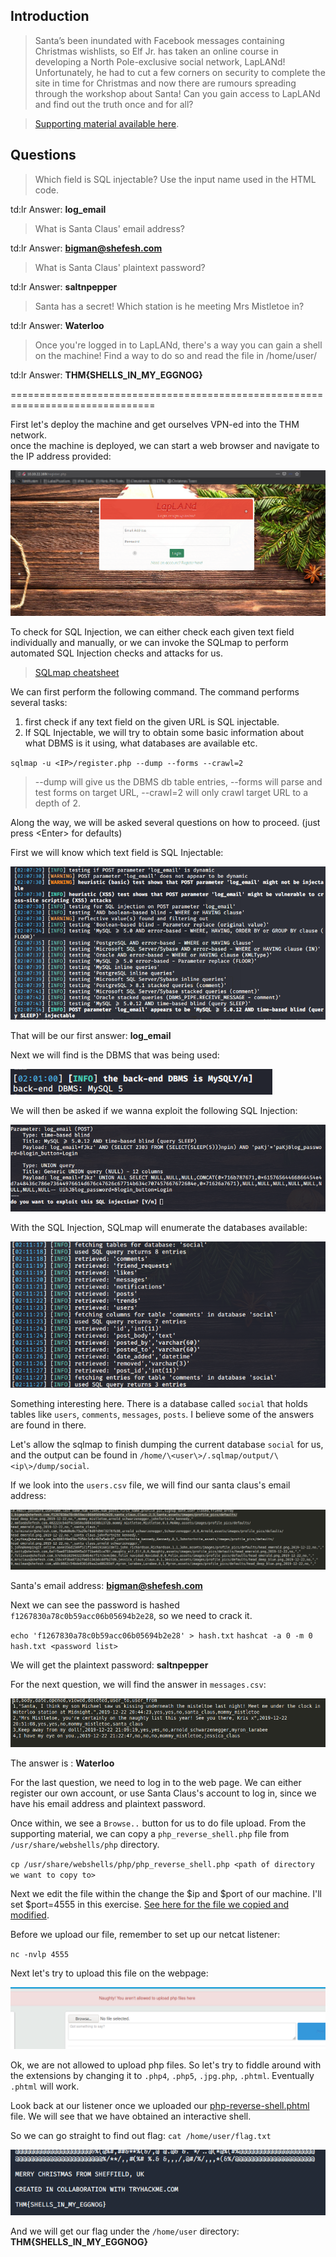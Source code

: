 ## Introduction

> Santa’s been inundated with Facebook messages containing Christmas wishlists, so Elf Jr. has taken an online course in developing a North Pole-exclusive social network, LapLANd! Unfortunately, he had to cut a few corners on security to complete the site in time for Christmas and now there are rumours spreading through the workshop about Santa! Can you gain access to LapLANd and find out the truth once and for all?

> [Supporting material available here](./Supporting_Material.pdf).


## Questions

> Which field is SQL injectable? Use the input name used in the HTML code.

td:lr Answer: **log_email**

> What is Santa Claus' email address?

td:lr Answer: **bigman@shefesh.com**

> What is Santa Claus' plaintext password?

td:lr Answer: **saltnpepper**

> Santa has a secret! Which station is he meeting Mrs Mistletoe in?

td:lr Answer: **Waterloo**

> Once you're logged in to LapLANd, there's a way you can gain a shell on the machine! Find a way to do so and read the file in /home/user/

td:lr Answer: **THM{SHELLS_IN_MY_EGGNOG}**

===============================================================================

First let's deploy the machine and get ourselves VPN-ed into the THM network.  
once the machine is deployed, we can start a web browser and navigate to the IP address provided:

![](./res/pic1.png)

To check for SQL Injection, we can either check each given text field individually and manually, or we can invoke the SQLmap to perform automated SQL Injection checks and attacks for us.

> [SQLmap cheatsheet](https://github.com/aramosf/sqlmap-cheatsheet/blob/master/sqlmap%20cheatsheet%20v1.0-SBD.pdf)

We can first perform the following command. The command performs several tasks:

1. first check if any text field on the given URL is SQL injectable.
2. If SQL Injectable, we will try to obtain some basic information about what DBMS is it using, what databases are available etc.

`sqlmap -u <IP>/register.php --dump --forms --crawl=2`

> --dump will give us the DBMS db table entries, --forms will parse and test forms on target URL, --crawl=2 will only crawl target URL to a depth of 2.

Along the way, we will be asked several questions on how to proceed. (just press \<Enter\> for defaults)

First we will know which text field is SQL Injectable:

![](./res/pic2.png)

That will be our first answer: **log_email**


Next we will find is the DBMS that was being used:

![](./res/pic3.png)

We will then be asked if we wanna exploit the following SQL Injection:

![](./res/pic4.png)

With the SQL Injection, SQLmap will enumerate the databases available:

![](./res/pic5.png)

Something interesting here. There is a database called `social` that holds tables like `users`, `comments`, `messages`, `posts`. I believe some of the answers are found in there.

Let's allow the sqlmap to finish dumping the current database `social` for us, and the output can be found in `/home/\<user\>/.sqlmap/output/\<ip\>/dump/social`.

If we look into the `users.csv` file, we will find our santa claus's email address:

![](./res/pic6.png)

Santa's email address: **bigman@shefesh.com**


Next we can see the password is hashed `f1267830a78c0b59acc06b05694b2e28`, so we need to crack it.

`echo 'f1267830a78c0b59acc06b05694b2e28' > hash.txt`
`hashcat -a 0 -m 0 hash.txt <password list>`

We will get the plaintext password: **saltnpepper**


For the next question, we will find the answer in `messages.csv`:

![](./res/pic7.png)

The answer is : **Waterloo**


For the last question, we need to log in to the web page. We can either register our own account, or use Santa Claus's account to log in, since we have his email address and plaintext password.

Once within, we see a `Browse..` button for us to do file upload. From the supporting material, we can copy a `php_reverse_shell.php` file from `/usr/share/webshells/php` directory.

`cp /usr/share/webshells/php/php_reverse_shell.php <path of directory we want to copy to>`

Next we edit the file within the change the $ip and $port of our machine. I'll set $port=4555 in this exercise. [See here for the file we copied and modified](./php-reverse-shell.php).

Before we upload our file, remember to set up our netcat listener:

`nc -nvlp 4555`

Next let's try to upload this file on the webpage:

![](./res/pic8.png)

Ok, we are not allowed to upload php files. So let's try to fiddle around with the extensions by changing it to `.php4`, `.php5`, `.jpg.php`, `.phtml`. Eventually `.phtml` will work.

Look back at our listener once we uploaded our [php-reverse-shell.phtml](./php-reverse-shell.phtml) file. We will see that we have obtained an interactive shell.

So we can go straight to find out flag: `cat /home/user/flag.txt`

![](./res/pic9.png)

And we will get our flag under the `/home/user` directory: **THM{SHELLS_IN_MY_EGGNOG}**


